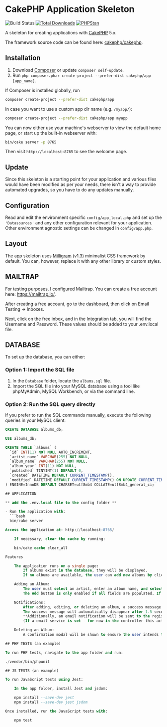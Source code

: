 # CakePHP Application Skeleton

![Build Status](https://github.com/cakephp/app/actions/workflows/ci.yml/badge.svg?branch=master)
[![Total Downloads](https://img.shields.io/packagist/dt/cakephp/app.svg?style=flat-square)](https://packagist.org/packages/cakephp/app)
[![PHPStan](https://img.shields.io/badge/PHPStan-level%207-brightgreen.svg?style=flat-square)](https://github.com/phpstan/phpstan)

A skeleton for creating applications with [CakePHP](https://cakephp.org) 5.x.

The framework source code can be found here: [cakephp/cakephp](https://github.com/cakephp/cakephp).

## Installation

1. Download [Composer](https://getcomposer.org/doc/00-intro.md) or update `composer self-update`.
2. Run `php composer.phar create-project --prefer-dist cakephp/app [app_name]`.

If Composer is installed globally, run

```bash
composer create-project --prefer-dist cakephp/app
```

In case you want to use a custom app dir name (e.g. `/myapp/`):

```bash
composer create-project --prefer-dist cakephp/app myapp
```

You can now either use your machine's webserver to view the default home page, or start
up the built-in webserver with:

```bash
bin/cake server -p 8765
```

Then visit `http://localhost:8765` to see the welcome page.

## Update

Since this skeleton is a starting point for your application and various files
would have been modified as per your needs, there isn't a way to provide
automated upgrades, so you have to do any updates manually.

## Configuration

Read and edit the environment specific `config/app_local.php` and set up the
`'Datasources'` and any other configuration relevant for your application.
Other environment agnostic settings can be changed in `config/app.php`.

## Layout

The app skeleton uses [Milligram](https://milligram.io/) (v1.3) minimalist CSS
framework by default. You can, however, replace it with any other library or
custom styles.

## MAILTRAP

For testing purposes, I configured Mailtrap. You can create a free account here: https://mailtrap.io/.

After creating a free account, go to the dashboard, then click on Email Testing -> Inboxes.

Next, click on the free inbox, and in the Integration tab, you will find the Username and Password. These values should be added to your .env.local file.

## DATABASE

To set up the database, you can either:

### Option 1: Import the SQL file

1. In the `Database` folder, locate the `albums.sql` file.
2. Import the SQL file into your MySQL database using a tool like phpMyAdmin, MySQL Workbench, or via the command line.

### Option 2: Run the SQL query directly

If you prefer to run the SQL commands manually, execute the following queries in your MySQL client:

```sql
CREATE DATABASE albums_db;

USE albums_db;

CREATE TABLE `albums` (
  `id` INT(11) NOT NULL AUTO_INCREMENT,
  `artist_name` VARCHAR(255) NOT NULL,
  `album_name` VARCHAR(255) NOT NULL,
  `album_year` INT(11) NOT NULL,
  `published` TINYINT(1) DEFAULT 0,
  `created` DATETIME DEFAULT CURRENT_TIMESTAMP(),
  `modified` DATETIME DEFAULT CURRENT_TIMESTAMP() ON UPDATE CURRENT_TIMESTAMP()
) ENGINE=InnoDB DEFAULT CHARSET=utf8mb4 COLLATE=utf8mb4_general_ci;

## APPLICATION

** add the .env.local file to the config folder **

- Run the application with:
  ```bash
  bin/cake server

Access the application at: http://localhost:8765/

    If necessary, clear the cache by running:

    bin/cake cache clear_all

Features

    The application runs on a single page:
        If albums exist in the database, they will be displayed.
        If no albums are available, the user can add new albums by clicking the PLUS button.

    Adding an Album:
        The user must select an artist, enter an album name, and select the year.
        The Add button is only enabled if all fields are populated. If any field is empty, the button will be disabled with the text "not allowed".

    Notifications:
        After adding, editing, or deleting an album, a success message will be displayed at the top of the page.
        The success message will automatically disappear after 1.5 seconds.
        **Additionally, an email notification will be sent to the registered email address with details about the action performed.
        (If a email service is set - for now in the controller this action is commented out)

    Deleting an Album:
        A confirmation modal will be shown to ensure the user intends to delete the album. If the deletion was accidental, the user can cancel the action.

## PHP TESTS (an example)

To run PHP tests, navigate to the app folder and run:

./vendor/bin/phpunit

## JS TESTS (an example)

To run JavaScript tests using Jest:

    In the app folder, install Jest and jsdom:

    npm install --save-dev jest
    npm install --save-dev jest jsdom

Once installed, run the JavaScript tests with:

    npm test


